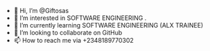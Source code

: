- 👋 Hi, I’m @Giftosas
- 👀 I’m interested in SOFTWARE ENGINEERING .
- 🌱 I’m currently learning SOFTWARE ENGINEERING (ALX TRAINEE)
- 💞️ I’m looking to collaborate on GitHub 
- 📫 How to reach me via +2348189770302

<!---
Giftosas/Giftosas is a ✨ special ✨ repository because its `README.md` (this file) appears on your GitHub profile.
You can click the Preview link to take a look at your changes.
--->
